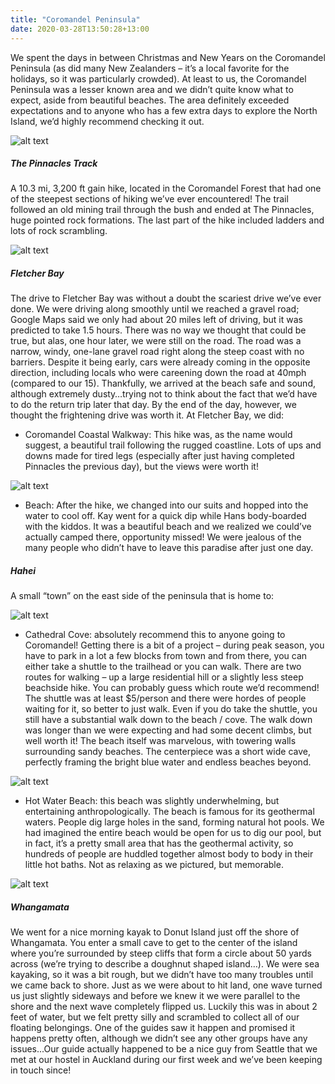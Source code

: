 ```yaml
---
title: "Coromandel Peninsula"
date: 2020-03-28T13:50:28+13:00
---
```


We spent the days in between Christmas and New Years on the Coromandel Peninsula (as did many New Zealanders – it’s a local favorite for the holidays, so it was particularly crowded). At least to us, the Coromandel Peninsula was a lesser known area and we didn’t quite know what to expect, aside from beautiful beaches. The area definitely exceeded expectations and to anyone who has a few extra days to explore the North Island, we’d highly recommend checking it out. 

![alt text](https://res.cloudinary.com/dqsylhojv/image/upload/w_700,q_auto/v1585358965/hanswustrack.com/coromandel-peninsula/IMG_7605_vg3xeb.jpg "Hans amongst the Pinnacles")

##### The Pinnacles Track
A 10.3 mi, 3,200 ft gain hike, located in the Coromandel Forest that had one of the steepest sections of hiking we’ve ever encountered! The trail followed an old mining trail through the bush and ended at The Pinnacles, huge pointed rock formations. The last part of the hike included ladders and lots of rock scrambling.

![alt text](https://res.cloudinary.com/dqsylhojv/image/upload/w_700,q_auto/v1585359120/hanswustrack.com/coromandel-peninsula/IMG_7600_bqf4dp.jpg "Admiring the coastal walkway")

##### Fletcher Bay
The drive to Fletcher Bay was without a doubt the scariest drive we’ve ever done. We were driving along smoothly until we reached a gravel road; Google Maps said we only had about 20 miles left of driving, but it was predicted to take 1.5 hours. There was no way we thought that could be true, but alas, one hour later, we were still on the road. The road was a narrow, windy, one-lane gravel road right along the steep coast with no barriers. Despite it being early, cars were already coming in the opposite direction, including locals who were careening down the road at 40mph (compared to our 15). Thankfully, we arrived at the beach safe and sound, although extremely dusty…trying not to think about the fact that we’d have to do the return trip later that day. By the end of the day, however, we thought the frightening drive was worth it. At Fletcher Bay, we did:

- Coromandel Coastal Walkway: This hike was, as the name would suggest, a beautiful trail following the rugged coastline. Lots of ups and downs made for tired legs (especially after just having completed Pinnacles the previous day), but the views were worth it!

![alt text](https://res.cloudinary.com/dqsylhojv/image/upload/w_700,q_auto/v1585358995/hanswustrack.com/coromandel-peninsula/IMG_7746_uh140l.jpg "Mayo at the beach")

- Beach: After the hike, we changed into our suits and hopped into the water to cool off. Kay went for a quick dip while Hans body-boarded with the kiddos. It was a beautiful beach and we realized we could’ve actually camped there, opportunity missed! We were jealous of the many people who didn’t have to leave this paradise after just one day.

##### Hahei 
A small “town” on the east side of the peninsula that is home to:

![alt text](https://res.cloudinary.com/dqsylhojv/image/upload/w_700,q_auto/v1585358982/hanswustrack.com/coromandel-peninsula/IMG_7601_d804bb.jpg "Cathedral Cove")

- Cathedral Cove: absolutely recommend this to anyone going to Coromandel! Getting there is a bit of a project – during peak season, you have to park in a lot a few blocks from town and from there, you can either take a shuttle to the trailhead or you can walk. There are two routes for walking – up a large residential hill or a slightly less steep beachside hike. You can probably guess which route we’d recommend! The shuttle was at least $5/person and there were hordes of people waiting for it, so better to just walk. Even if you do take the shuttle, you still have a substantial walk down to the beach / cove. The walk down was longer than we were expecting and had some decent climbs, but well worth it! The beach itself was marvelous, with towering walls surrounding sandy beaches. The centerpiece was a short wide cave, perfectly framing the bright blue water and endless beaches beyond.

![alt text](https://res.cloudinary.com/dqsylhojv/image/upload/w_700,q_auto/v1585360803/hanswustrack.com/coromandel-peninsula/IMG_9082_ldpezc.jpg "So relaxing")

- Hot Water Beach: this beach was slightly underwhelming, but entertaining anthropologically. The beach is famous for its geothermal waters. People dig large holes in the sand, forming natural hot pools. We had imagined the entire beach would be open for us to dig our pool, but in fact, it’s a pretty small area that has the geothermal activity, so hundreds of people are huddled together almost body to body in their little hot baths. Not as relaxing as we pictured, but memorable.

![alt text](https://res.cloudinary.com/dqsylhojv/image/upload/w_700,q_auto/v1585359361/hanswustrack.com/coromandel-peninsula/IMG_7603_wpd0xs.jpg "Doughnut Island")

##### Whangamata
We went for a nice morning kayak to Donut Island just off the shore of Whangamata. You enter a small cave to get to the center of the island where you’re surrounded by steep cliffs that form a circle about 50 yards across (we’re trying to describe a doughnut shaped island…). We were sea kayaking, so it was a bit rough, but we didn’t have too many troubles until we came back to shore. Just as we were about to hit land, one wave turned us just slightly sideways and before we knew it we were parallel to the shore and the next wave completely flipped us. Luckily this was in about 2 feet of water, but we felt pretty silly and scrambled to collect all of our floating belongings. One of the guides saw it happen and promised it happens pretty often, although we didn’t see any other groups have any issues...Our guide actually happened to be a nice guy from Seattle that we met at our hostel in Auckland during our first week and we’ve been keeping in touch since!
